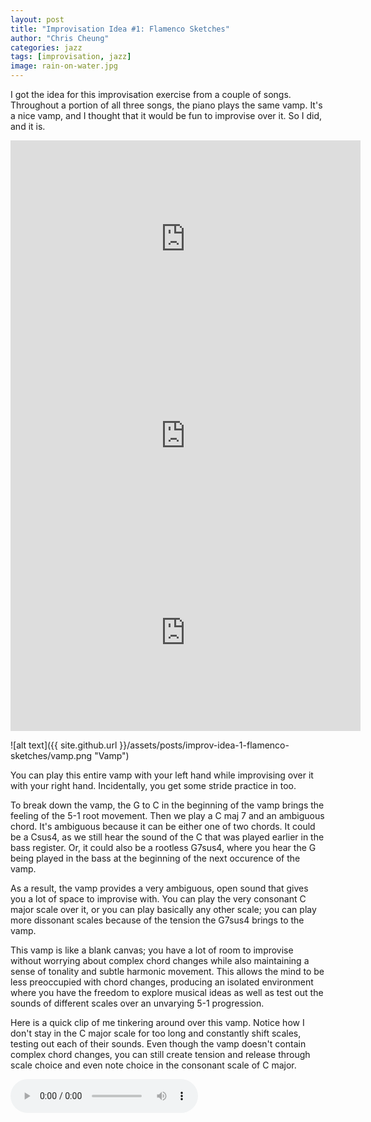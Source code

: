 ```yaml
---
layout: post
title: "Improvisation Idea #1: Flamenco Sketches"
author: "Chris Cheung"
categories: jazz
tags: [improvisation, jazz]
image: rain-on-water.jpg
---
```


I got the idea for this improvisation exercise from a couple of songs. Throughout a portion of all three songs, the piano plays the same vamp. It's a nice vamp, and I thought that it would be fun to improvise over it. So I did, and it is.

<iframe width="560" height="315" src="https://www.youtube.com/embed/F3W_alUuFkA" frameborder="0" allow="accelerometer; autoplay; encrypted-media; gyroscope; picture-in-picture" allowfullscreen></iframe>

<iframe width="560" height="315" src="https://www.youtube.com/embed/pBCS2YjtIXY" frameborder="0" allow="accelerometer; autoplay; encrypted-media; gyroscope; picture-in-picture" allowfullscreen></iframe>

<iframe width="560" height="315" src="https://www.youtube.com/embed/ThGfTO3Q1LU" frameborder="0" allow="accelerometer; autoplay; encrypted-media; gyroscope; picture-in-picture" allowfullscreen></iframe>

![alt text]({{ site.github.url }}/assets/posts/improv-idea-1-flamenco-sketches/vamp.png "Vamp")

You can play this entire vamp with your left hand while improvising over it with your right hand. Incidentally, you get some stride practice in too.

To break down the vamp, the G to C in the beginning of the vamp brings the feeling of the 5-1 root movement. Then we play a C maj 7 and an ambiguous chord. It's ambiguous because it can be either one of two chords. It could be a Csus4, as we still hear the sound of the C that was played earlier in the bass register. Or, it could also be a rootless G7sus4, where you hear the G being played in the bass at the beginning of the next occurence of the vamp.

As a result, the vamp provides a very ambiguous, open sound that gives you a lot of space to improvise with. You can play the very consonant C major scale over it, or you can play basically any other scale; you can play more dissonant scales because of the tension the G7sus4 brings to the vamp. 

This vamp is like a blank canvas; you have a lot of room to improvise without worrying about complex chord changes while also maintaining a sense of tonality and subtle harmonic movement. This allows the mind to be less preoccupied with chord changes, producing an isolated environment where you have the freedom to explore musical ideas as well as test out the sounds of different scales over an unvarying 5-1 progression.

Here is a quick clip of me tinkering around over this vamp. Notice how I don't stay in the C major scale for too long and constantly shift scales, testing out each of their sounds. Even though the vamp doesn't contain complex chord changes, you can still create tension and release through scale choice and even note choice in the consonant scale of C major.

<audio src="{{site.github.url}}/assets/posts/improv-idea-1-flamenco-sketches/improv.mp3" controls></audio>